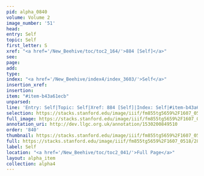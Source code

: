 ```yaml
---
pid: alpha_0840
volume: Volume 2
image_number: '51'
head: 
entry: Self
topic: Self
first_letter: S
xref: "<a href='/New_Beehive/toc/toc2_164/'>884 [Self]</a>"
see: 
page: 
add: 
type: 
index: "<a href='/New_Beehive/index4/index_3603/'>Self</a>"
insertion_xref: 
insertion: 
item: "#item-b43a61ecb"
unparsed: 
line: 'Entry: Self|Topic: Self|Xref: 884 [Self]|Index: Self|#item-b43a61ecb'
selection: https://stacks.stanford.edu/image/iiif/fm855tg5659%2F1607_0518/283,1736,3051,350/full/0/default.jpg
full_image: https://stacks.stanford.edu/image/iiif/fm855tg5659%2F1607_0518/full/full/0/default.jpg
annotation_uri: http://dev.llgc.org.uk/annotation/1530200849510
order: '840'
thumbnail: https://stacks.stanford.edu/image/iiif/fm855tg5659%2F1607_0518/283,1736,600,180/250,/0/default.jpg
full: https://stacks.stanford.edu/image/iiif/fm855tg5659%2F1607_0518/283,1736,3051,350/full/0/default.jpg
label: Self
location: "<a href='/New_Beehive/toc/toc2_041/'>Full Page</a>"
layout: alpha_item
collection: alpha4
---
```

